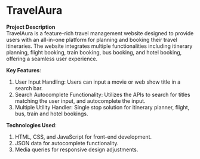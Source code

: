 # TravelAura

**Project Description**<br>
TravelAura is a feature-rich travel management website designed to provide users with an all-in-one platform for planning and booking their travel itineraries. The website integrates multiple functionalities including itinerary planning, flight booking, train booking, bus booking, and hotel booking, offering a seamless user experience.

**Key Features**:
1. User Input Handling: Users can input a movie or web show title in a search bar.
2. Search Autocomplete Functionality: Utilizes the APIs to search for titles matching the user input, and autocomplete the input.
3. Multiple Utility Handler: Single stop solution for itinerary planner, flight, bus, train and hotel bookings.

**Technologies Used**:
1. HTML, CSS, and JavaScript for front-end development.
2. JSON data for autocomplete functionality.
3. Media queries for responsive design adjustments.
   
